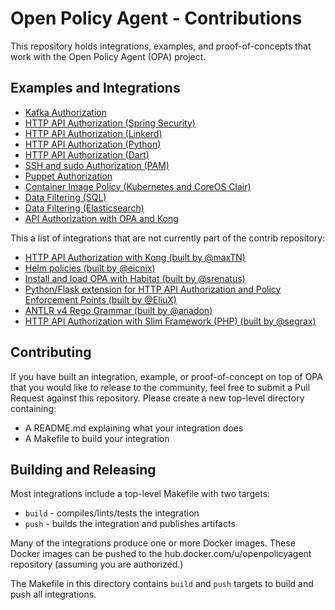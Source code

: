# Open Policy Agent - Contributions

This repository holds integrations, examples, and proof-of-concepts that work with the Open Policy Agent (OPA) project.

## Examples and Integrations

- [Kafka Authorization](./kafka_authorizer)
- [HTTP API Authorization (Spring Security)](./spring_authz)
- [HTTP API Authorization (Linkerd)](./linkerd_authz)
- [HTTP API Authorization (Python)](./api_authz)
- [HTTP API Authorization (Dart)](./dart_authz)
- [SSH and sudo Authorization (PAM)](./pam_opa)
- [Puppet Authorization](./puppet_example)
- [Container Image Policy (Kubernetes and CoreOS Clair)](./image_enforcer)
- [Data Filtering (SQL)](./data_filter_example)
- [Data Filtering (Elasticsearch)](./data_filter_elasticsearch)
- [API Authorization with OPA and Kong](./kong_api_authz)

This a list of integrations that are not currently part of the contrib repository:

- [HTTP API Authorization with Kong (built by @maxTN)](https://github.com/TravelNest/kong-authorization-opa)
- [Helm policies (built by @eicnix)](https://github.com/eicnix/helm-opa)
- [Install and load OPA with Habitat (built by @srenatus)](https://github.com/habitat-sh/core-plans/tree/master/opa)
- [Python/Flask extension for HTTP API Authorization and Policy Enforcement Points (built by @EliuX)](https://github.com/EliuX/flask-opa)
- [ANTLR v4 Rego Grammar (built by @anadon)](https://github.com/antlr/grammars-v4/tree/master/rego)
- [HTTP API Authorization with Slim Framework (PHP) (built by @segrax)](https://github.com/segrax/opa-php-examples)

## Contributing

If you have built an integration, example, or proof-of-concept on top of OPA that you would like to release to the community, feel free to submit a Pull Request against this repository. Please create a new top-level directory containing:

- A README.md explaining what your integration does
- A Makefile to build your integration

## Building and Releasing

Most integrations include a top-level Makefile with two targets:

* `build` - compiles/lints/tests the integration
* `push` - builds the integration and publishes artifacts

Many of the integrations produce one or more Docker images. These Docker images can be pushed to the hub.docker.com/u/openpolicyagent repository (assuming you are authorized.)

The Makefile in this directory contains `build` and `push` targets to build and push all integrations.
